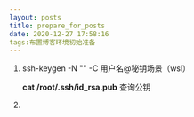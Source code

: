```yaml
---
layout: posts
title: prepare_for_posts
date: 2020-12-27 17:58:16
tags:布置博客环境初始准备
---
```


1. ssh-keygen -N "" -C 用户名@秘钥场景（wsl）

   **cat /root/.ssh/id_rsa.pub**	查询公钥

2.  

